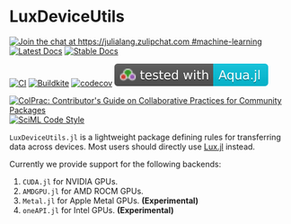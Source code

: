 # LuxDeviceUtils

[![Join the chat at https://julialang.zulipchat.com #machine-learning](https://img.shields.io/static/v1?label=Zulip&message=chat&color=9558b2&labelColor=389826)](https://julialang.zulipchat.com/#narrow/stream/machine-learning)
[![Latest Docs](https://img.shields.io/badge/docs-latest-blue.svg)](https://lux.csail.mit.edu/dev/api/)
[![Stable Docs](https://img.shields.io/badge/docs-stable-blue.svg)](https://lux.csail.mit.edu/stable/api/)

[![CI](https://github.com/LuxDL/LuxDeviceUtils.jl/actions/workflows/CI.yml/badge.svg)](https://github.com/LuxDL/LuxDeviceUtils.jl/actions/workflows/CI.yml)
[![Buildkite](https://badge.buildkite.com/b098d6387b2c69bd0ab684293ff66332047b219e1b8f9bb486.svg?branch=main)](https://buildkite.com/julialang/luxdeviceutils-dot-jl)
[![codecov](https://codecov.io/gh/LuxDL/LuxDeviceUtils.jl/branch/main/graph/badge.svg?token=1ZY0A2NPEM)](https://codecov.io/gh/LuxDL/LuxDeviceUtils.jl)
[![Aqua QA](https://raw.githubusercontent.com/JuliaTesting/Aqua.jl/master/badge.svg)](https://github.com/JuliaTesting/Aqua.jl)

[![ColPrac: Contributor's Guide on Collaborative Practices for Community Packages](https://img.shields.io/badge/ColPrac-Contributor's%20Guide-blueviolet)](https://github.com/SciML/ColPrac)
[![SciML Code Style](https://img.shields.io/static/v1?label=code%20style&message=SciML&color=9558b2&labelColor=389826)](https://github.com/SciML/SciMLStyle)

`LuxDeviceUtils.jl` is a lightweight package defining rules for transferring data across
devices. Most users should directly use [Lux.jl](https://lux.csail.mit.edu/) instead.

Currently we provide support for the following backends:

1. `CUDA.jl` for NVIDIA GPUs.
2. `AMDGPU.jl` for AMD ROCM GPUs.
3. `Metal.jl` for Apple Metal GPUs. **(Experimental)**
4. `oneAPI.jl` for Intel GPUs. **(Experimental)**
